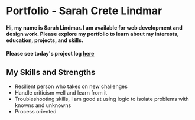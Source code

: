 # Portfolio - Sarah Crete Lindmar
#### Hi, my name is Sarah Lindmar. I am available for web development and design work. Please explore my portfolio to learn about my interests, education, projects, and skills.
#### Please see today's project log [here](https://github.com/srhcrete/rails_portfolio/portfolio/log/README.md)

## My Skills and Strengths

* Resilient person who takes on new challenges
* Handle criticism well and learn from it
* Troubleshooting skills, I am good at using logic to isolate problems with knowns and unknowns
* Process oriented
